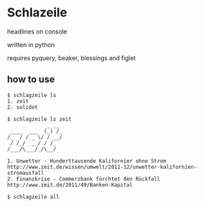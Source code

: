 Schlazeile
==========

headlines on console

written in python 

requires pyquery, beaker, blessings and figlet

how to use
----------
    
	$ schlagzeile ls
	1. zeit
	2. solidot

	$ schlagzeile ls zeit
	             _ __
	 ____  ___  (_) /_
	/_  / / _ \/ / __/
	 / /_/  __/ / /_
	/___/\___/_/\__/

	1. Unwetter - Hunderttausende Kalifornier ohne Strom
	http://www.zeit.de/wissen/umwelt/2011-12/unwetter-kalifornien-stromausfall
	2. Finanzkrise - Commerzbank fürchtet den Rückfall
	http://www.zeit.de/2011/49/Banken-Kapital

	$ schlagzeile all


